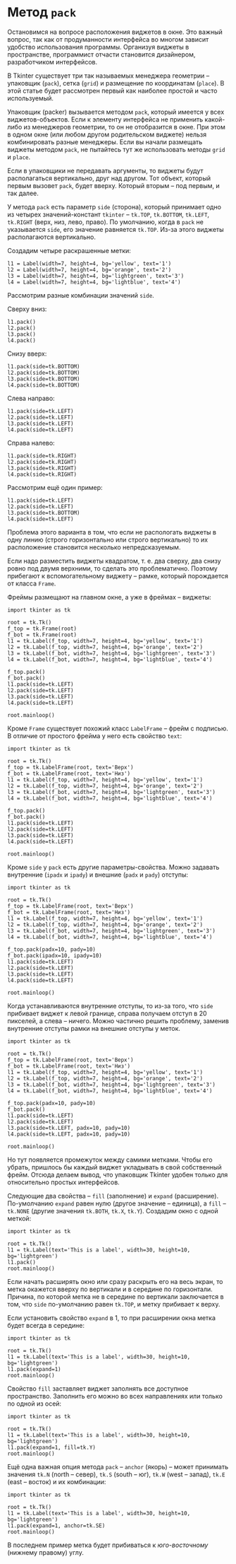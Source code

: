 # Метод `pack`

Остановимся на вопросе расположения виджетов в окне. Это важный вопрос, так как от продуманности интерфейса во многом зависит удобство использования программы. Организуя виджеты в пространстве, программист отчасти становится дизайнером, разработчиком интерфейсов.

В Tkinter существует три так называемых менеджера геометрии – упаковщик (`pack`), сетка (`grid`) и размещение по координатам (`place`). В этой статье будет рассмотрен первый как наиболее простой и часто используемый.

Упаковщик (packer) вызывается методом `pack`, который имеется у всех виджетов-объектов. Если к элементу интерфейса не применить какой-либо из менеджеров геометрии, то он не отобразится в окне. При этом в одном окне (или любом другом родительском виджете) нельзя комбинировать разные менеджеры. Если вы начали размещать виджеты методом `pack`, не пытайтесь тут же использовать методы `grid` и `place`.

Если в упаковщики не передавать аргументы, то виджеты будут располагаться вертикально, друг над другом. Тот объект, который первым вызовет `pack`, будет вверху. Который вторым – под первым, и так далее.

У метода `pack` есть параметр `side` (сторона), который принимает одно из четырех значений-констант `tkinter` – `tk.TOP`, `tk.BOTTOM`, `tk.LEFT`, `tk.RIGHT` (верх, низ, лево, право). По умолчанию, когда в `pack` не указывается `side`, его значение равняется `tk.TOP`. Из-за этого виджеты располагаются вертикально.

Создадим четыре раскрашенные метки:

    l1 = Label(width=7, height=4, bg='yellow', text='1')
    l2 = Label(width=7, height=4, bg='orange', text='2')
    l3 = Label(width=7, height=4, bg='lightgreen', text='3')
    l4 = Label(width=7, height=4, bg='lightblue', text='4')

Рассмотрим разные комбинации значений `side`.

Сверху вниз:

    l1.pack()
    l2.pack()
    l3.pack()
    l4.pack()

Снизу вверх:

    l1.pack(side=tk.BOTTOM)
    l2.pack(side=tk.BOTTOM)
    l3.pack(side=tk.BOTTOM)
    l4.pack(side=tk.BOTTOM)

Слева направо:

    l1.pack(side=tk.LEFT)
    l2.pack(side=tk.LEFT)
    l3.pack(side=tk.LEFT)
    l4.pack(side=tk.LEFT)

Справа налево:

    l1.pack(side=tk.RIGHT)
    l2.pack(side=tk.RIGHT)
    l3.pack(side=tk.RIGHT)
    l4.pack(side=tk.RIGHT)

Рассмотрим ещё один пример:

    l1.pack(side=tk.LEFT)
    l2.pack(side=tk.LEFT)
    l3.pack(side=tk.BOTTOM)
    l4.pack(side=tk.LEFT)

Проблема этого варианта в том, что если не распологать виджеты в одну линию (строго горизонтально или строго вертикально) то их расположение становится несколько непредсказуемым.

Если надо разместить виджеты квадратом, т. е. два сверху, два снизу ровно под двумя верхними, то сделать это проблематично. Поэтому прибегают к вспомогательному виджету – рамке, который порождается от класса `Frame`.

Фреймы размещают на главном окне, а уже в фреймах – виджеты:

    import tkinter as tk

    root = tk.Tk()
    f_top = tk.Frame(root)
    f_bot = tk.Frame(root)
    l1 = tk.Label(f_top, width=7, height=4, bg='yellow', text='1')
    l2 = tk.Label(f_top, width=7, height=4, bg='orange', text='2')
    l3 = tk.Label(f_bot, width=7, height=4, bg='lightgreen', text='3')
    l4 = tk.Label(f_bot, width=7, height=4, bg='lightblue', text='4')
    
    f_top.pack()
    f_bot.pack()
    l1.pack(side=tk.LEFT)
    l2.pack(side=tk.LEFT)
    l3.pack(side=tk.LEFT)
    l4.pack(side=tk.LEFT)
    
    root.mainloop()

Кроме `Frame` существует похожий класс `LabelFrame` – фрейм с подписью. В отличие от простого фрейма у него есть свойство `text`:

    import tkinter as tk

    root = tk.Tk()
    f_top = tk.LabelFrame(root, text='Верх')
    f_bot = tk.LabelFrame(root, text='Низ')
    l1 = tk.Label(f_top, width=7, height=4, bg='yellow', text='1')
    l2 = tk.Label(f_top, width=7, height=4, bg='orange', text='2')
    l3 = tk.Label(f_bot, width=7, height=4, bg='lightgreen', text='3')
    l4 = tk.Label(f_bot, width=7, height=4, bg='lightblue', text='4')
    
    f_top.pack()
    f_bot.pack()
    l1.pack(side=tk.LEFT)
    l2.pack(side=tk.LEFT)
    l3.pack(side=tk.LEFT)
    l4.pack(side=tk.LEFT)
    
    root.mainloop()

Кроме `side` у `pack` есть другие параметры-свойства. Можно задавать внутренние (`ipadx` и `ipady`) и внешние (`padx` и `pady`) отступы:

    import tkinter as tk

    root = tk.Tk()
    f_top = tk.LabelFrame(root, text='Верх')
    f_bot = tk.LabelFrame(root, text='Низ')
    l1 = tk.Label(f_top, width=7, height=4, bg='yellow', text='1')
    l2 = tk.Label(f_top, width=7, height=4, bg='orange', text='2')
    l3 = tk.Label(f_bot, width=7, height=4, bg='lightgreen', text='3')
    l4 = tk.Label(f_bot, width=7, height=4, bg='lightblue', text='4')

    f_top.pack(padx=10, pady=10)
    f_bot.pack(ipadx=10, ipady=10)
    l1.pack(side=tk.LEFT)
    l2.pack(side=tk.LEFT)
    l3.pack(side=tk.LEFT)
    l4.pack(side=tk.LEFT)
    
    root.mainloop()

Когда устанавливаются внутренние отступы, то из-за того, что `side` прибивает виджет к левой границе, справа получаем отступ в 20 пикселей, а слева – ничего. Можно частично решить проблему, заменив внутренние отступы рамки на внешние отступы у меток.

    import tkinter as tk

    root = tk.Tk()
    f_top = tk.LabelFrame(root, text='Верх')
    f_bot = tk.LabelFrame(root, text='Низ')
    l1 = tk.Label(f_top, width=7, height=4, bg='yellow', text='1')
    l2 = tk.Label(f_top, width=7, height=4, bg='orange', text='2')
    l3 = tk.Label(f_bot, width=7, height=4, bg='lightgreen', text='3')
    l4 = tk.Label(f_bot, width=7, height=4, bg='lightblue', text='4')

    f_top.pack(padx=10, pady=10)
    f_bot.pack()
    l1.pack(side=tk.LEFT)
    l2.pack(side=tk.LEFT)
    l3.pack(side=tk.LEFT, padx=10, pady=10)
    l4.pack(side=tk.LEFT, padx=10, pady=10)
    
    root.mainloop()

Но тут появляется промежуток между самими метками. Чтобы его убрать, пришлось бы каждый виджет укладывать в свой собственный фрейм. Отсюда делаем вывод, что упаковщик Tkinter удобен только для относительно простых интерфейсов.

Следующие два свойства – `fill` (заполнение) и `expand` (расширение). По-умолчанию `expand` равен нулю (другое значение – единица), а `fill` – `tk.NONE` (другие значения `tk.BOTH`, `tk.X`, `tk.Y`). Создадим окно с одной меткой:

    import tkinter as tk

    root = tk.Tk()
    l1 = tk.Label(text='This is a label', width=30, height=10, bg='lightgreen')
    l1.pack()
    root.mainloop()

Если начать расширять окно или сразу раскрыть его на весь экран, то метка окажется вверху по вертикали и в середине по горизонтали. Причина, по которой метка не в середине по вертикали заключается в том, что `side` по-умолчанию равен `tk.TOP`, и метку прибивает к верху.

Если установить свойство `expand` в 1, то при расширении окна метка будет всегда в середине:

    import tkinter as tk

    root = tk.Tk()
    l1 = tk.Label(text='This is a label', width=30, height=10, bg='lightgreen')
    l1.pack(expand=1)
    root.mainloop()

Свойство `fill` заставляет виджет заполнять все доступное пространство. Заполнить его можно во всех направлениях или только по одной из осей:

    import tkinter as tk

    root = tk.Tk()
    l1 = tk.Label(text='This is a label', width=30, height=10, bg='lightgreen')
    l1.pack(expand=1, fill=tk.Y)
    root.mainloop()

Ещё одна важная опция метода `pack` – `anchor` (якорь) – может принимать значения `tk.N` (north – север), `tk.S` (south – юг), `tk.W` (west – запад), `tk.E` (east – восток) и их комбинации:

    import tkinter as tk

    root = tk.Tk()
    l1 = tk.Label(text='This is a label', width=30, height=10, bg='lightgreen')
    l1.pack(expand=1, anchor=tk.SE)
    root.mainloop()

В последнем пример метка будет прибиваться к _юго-восточному_ (нижнему правому) углу.